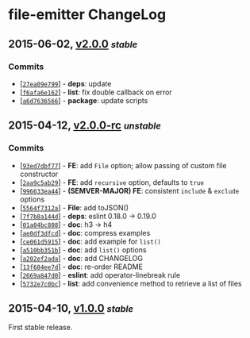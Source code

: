 # file-emitter ChangeLog

## 2015-06-02, [v2.0.0](https://github.com/skenqbx/file-emitter/tree/v2.0.0) **_<small>stable</small>_**

### Commits

  - [[`27ea09e799`](https://github.com/skenqbx/file-emitter/commit/27ea09e799e3bbdbea00635f85606a5168d6e0e3)] - **deps**: update
  - [[`f6afa6e162`](https://github.com/skenqbx/file-emitter/commit/f6afa6e162384667ee19ace3673a1ba2e502f983)] - **list**: fix double callback on error
  - [[`a6d7636566`](https://github.com/skenqbx/file-emitter/commit/a6d7636566baedd727287d1357841647936377a5)] - **package**: update scripts

## 2015-04-12, [v2.0.0-rc](https://github.com/skenqbx/file-emitter/tree/v2.0.0-rc) **_<small>unstable</small>_**

### Commits

  - [[`93ed7dbf77`](https://github.com/skenqbx/file-emitter/commit/93ed7dbf77130953b63116104c21d6c0ca2a8cdd)] - **FE**: add `File` option; allow passing of custom file constructor
  - [[`2aa9c5ab29`](https://github.com/skenqbx/file-emitter/commit/2aa9c5ab298f50c73eded113c8ffa493f93721bd)] - **FE**: add `recursive` option, defaults to `true`
  - [[`996633ea44`](https://github.com/skenqbx/file-emitter/commit/996633ea44a11549ad082dd68faa2faf79ba4713)] - **(SEMVER-MAJOR) FE**: consistent `include` & `exclude` options
  - [[`5564f7312a`](https://github.com/skenqbx/file-emitter/commit/5564f7312afecd8c64185b823a68c2337b9912cd)] - **File**: add toJSON()
  - [[`7f7b8a144d`](https://github.com/skenqbx/file-emitter/commit/7f7b8a144dbeef7838dc39897aa025d7bb589bb1)] - **deps**: eslint 0.18.0 -> 0.19.0
  - [[`01a04bc808`](https://github.com/skenqbx/file-emitter/commit/01a04bc8082d6f05ca442efa5a7641194bbb7947)] - **doc**: h3 -> h4
  - [[`ae0df3dfcd`](https://github.com/skenqbx/file-emitter/commit/ae0df3dfcd5a4f173237f09c1009664a2a1fc7e5)] - **doc**: compress examples
  - [[`ce061d5915`](https://github.com/skenqbx/file-emitter/commit/ce061d5915b53282eb368e31767ea495423c0f30)] - **doc**: add example for `list()`
  - [[`a510bb351b`](https://github.com/skenqbx/file-emitter/commit/a510bb351b58f51bfea125b82e82bd6fe7da38bc)] - **doc**: add `list()` options
  - [[`a202ef2ada`](https://github.com/skenqbx/file-emitter/commit/a202ef2ada1b648959bb35c0694ba03b33805e7b)] - **doc**: add CHANGELOG
  - [[`13f684ee7d`](https://github.com/skenqbx/file-emitter/commit/13f684ee7df6bf657085383a8b6470cdf8ef4f2a)] - **doc**: re-order README
  - [[`2669a847d0`](https://github.com/skenqbx/file-emitter/commit/2669a847d06e62fd229221be091c4d0287eab0fc)] - **eslint**: add operator-linebreak rule
  - [[`5732e7c0bc`](https://github.com/skenqbx/file-emitter/commit/5732e7c0bc6233b020badc1f1173b812ce2755ea)] - **list**: add convenience method to retrieve a list of files


## 2015-04-10, [v1.0.0](https://github.com/skenqbx/file-emitter/tree/v1.0.0) **_<small>stable</small>_**

First stable release.
